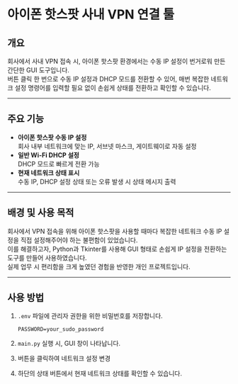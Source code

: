 # 아이폰 핫스팟 사내 VPN 연결 툴

## 개요
회사에서 사내 VPN 접속 시, 아이폰 핫스팟 환경에서는 수동 IP 설정이 번거로워 만든 간단한 GUI 도구입니다.  
버튼 클릭 한 번으로 수동 IP 설정과 DHCP 모드를 전환할 수 있어, 매번 복잡한 네트워크 설정 명령어를 입력할 필요 없이 손쉽게 상태를 전환하고 확인할 수 있습니다.

---

## 주요 기능
- **아이폰 핫스팟 수동 IP 설정**  
  회사 내부 네트워크에 맞는 IP, 서브넷 마스크, 게이트웨이로 자동 설정  
- **일반 Wi-Fi DHCP 설정**  
  DHCP 모드로 빠르게 전환 가능  
- **현재 네트워크 상태 표시**  
  수동 IP, DHCP 설정 상태 또는 오류 발생 시 상태 메시지 출력

---

## 배경 및 사용 목적
회사에서 VPN 접속을 위해 아이폰 핫스팟을 사용할 때마다 복잡한 네트워크 수동 IP 설정을 직접 설정해주어야 하는 불편함이 있었습니다.  
이를 해결하고자, Python과 Tkinter를 사용해 GUI 형태로 손쉽게 IP 설정을 전환하는 도구를 만들어 사용하였습니다.  
실제 업무 시 편리함을 크게 높였던 경험을 반영한 개인 프로젝트입니다.

---

## 사용 방법
1. `.env` 파일에 관리자 권한을 위한 비밀번호를 저장합니다.

    ```env
    PASSWORD=your_sudo_password
    ```

2. `main.py` 실행 시, GUI 창이 나타납니다.  
3. 버튼을 클릭하여 네트워크 설정 변경  
4. 하단의 상태 버튼에서 현재 네트워크 상태를 확인할 수 있습니다.
